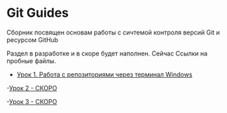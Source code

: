 # Git Guides

Сборник посвящен основам работы с сичтемой контроля версий Git и ресурсом GitHub

Раздел в разработке и в скоре будет наполнен. Сейчас Ссылки на пробные файлы.

- [Урок 1. Работа с репозиториями через терминал Windows](https://github.com/Skif3195/Python-Learning/blob/Guides/Git/Урок%201.md)

-[Урок 2 - СКОРО](https://github.com/Skif3195/Python-Learning/blob/Guides/Git/Урок%202.md)

-[Урок 3 - СКОРО](https://github.com/Skif3195/Python-Learning/blob/Guides/Git/Урок%203.md)
